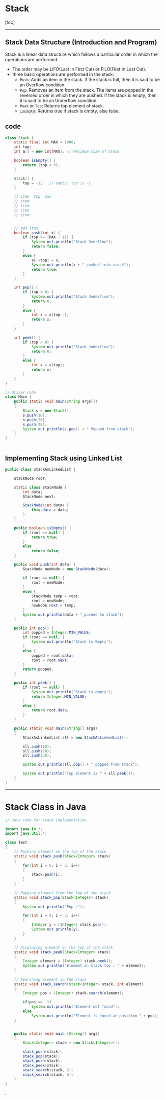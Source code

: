 
# Stack 

[toc]

---

## Stack Data Structure (Introduction and Program)

Stack is a linear data structure which follows a particular order in which the operations are performed. 
- The order may be LIFO(Last In First Out) or FILO(First In Last Out).
- three basic operations are performed in the stack:
  - `Push`: Adds an item in the stack. If the stack is full, then it is said to be an Overflow condition.
  - `Pop`: Removes an item from the stack. The items are popped in the reversed order in which they are pushed. If the stack is empty, then it is said to be an Underflow condition.
  - `Peek` or `Top`: Returns top element of stack.
  - `isEmpty`: Returns true if stack is empty, else false.

## code

```java
class Stack { 
	static final int MAX = 1000; 
	int top; 
	int a[] = new int[MAX]; // Maximum size of Stack 

	boolean isEmpty() { 
		return (top < 0); 
	} 

	Stack() { 
		top = -1;   // empty: top is -1
	} 

    // item  top  max
    // item
    // item
    // item
    // item


    // add item
	boolean push(int x) { 
		if (top >= (MAX - 1)) { 
			System.out.println("Stack Overflow"); 
			return false; 
		} 
		else { 
			a[++top] = x; 
			System.out.println(x + " pushed into stack"); 
			return true; 
		} 
	} 

	int pop() { 
		if (top < 0) { 
			System.out.println("Stack Underflow"); 
			return 0; 
		} 
		else { 
			int x = a[top--]; 
			return x; 
		} 
	} 

	int peek() { 
		if (top < 0) { 
			System.out.println("Stack Underflow"); 
			return 0; 
		} 
		else { 
			int x = a[top]; 
			return x; 
		} 
	} 
} 

// Driver code 
class Main { 
	public static void main(String args[]) 
	{ 
		Stack s = new Stack(); 
		s.push(10); 
		s.push(20); 
		s.push(30); 
		System.out.println(s.pop() + " Popped from stack"); 
	} 
} 
```

---

## Implementing Stack using Linked List 

```java
public class StackAsLinkedList { 

	StackNode root; 

	static class StackNode { 
		int data; 
		StackNode next; 

		StackNode(int data) { 
			this.data = data; 
		} 
	} 

	public boolean isEmpty() { 
		if (root == null) { 
			return true; 
		} 
		else
			return false; 
	} 

	public void push(int data) { 
		StackNode newNode = new StackNode(data); 

		if (root == null) {
			root = newNode; 
		} 
		else {
			StackNode temp = root; 
			root = newNode; 
			newNode.next = temp; 
		}
		System.out.println(data + " pushed to stack"); 
	} 

	public int pop() { 
		int popped = Integer.MIN_VALUE; 
		if (root == null) { 
			System.out.println("Stack is Empty"); 
		} 
		else { 
			popped = root.data; 
			root = root.next; 
		} 
		return popped; 
	} 

	public int peek() { 
		if (root == null) { 
			System.out.println("Stack is empty"); 
			return Integer.MIN_VALUE; 
		} 
		else { 
			return root.data; 
		} 
	} 

	public static void main(String[] args) 
	{ 
		StackAsLinkedList sll = new StackAsLinkedList(); 

		sll.push(10); 
		sll.push(20); 
		sll.push(30); 

		System.out.println(sll.pop() + " popped from stack"); 

		System.out.println("Top element is " + sll.peek()); 
	} 
} 
```


---

# Stack Class in Java

```java
// Java code for stack implementation 

import java.io.*; 
import java.util.*; 

class Test 
{ 
	// Pushing element on the top of the stack 
	static void stack_push(Stack<Integer> stack) 
	{ 
		for(int i = 0; i < 5; i++) 
		{ 
			stack.push(i); 
		} 
	} 
	
	// Popping element from the top of the stack 
	static void stack_pop(Stack<Integer> stack) 
	{ 
		System.out.println("Pop :"); 

		for(int i = 0; i < 5; i++) 
		{ 
			Integer y = (Integer) stack.pop(); 
			System.out.println(y); 
		} 
	} 

	// Displaying element on the top of the stack 
	static void stack_peek(Stack<Integer> stack) 
	{ 
		Integer element = (Integer) stack.peek(); 
		System.out.println("Element on stack top : " + element); 
	} 
	
	// Searching element in the stack 
	static void stack_search(Stack<Integer> stack, int element) 
	{ 
		Integer pos = (Integer) stack.search(element); 

		if(pos == -1) 
			System.out.println("Element not found"); 
		else
			System.out.println("Element is found at position " + pos); 
	} 


	public static void main (String[] args) 
	{ 
		Stack<Integer> stack = new Stack<Integer>(); 

		stack_push(stack); 
		stack_pop(stack); 
		stack_push(stack); 
		stack_peek(stack); 
		stack_search(stack, 2); 
		stack_search(stack, 6); 
	} 
} 
```










































.